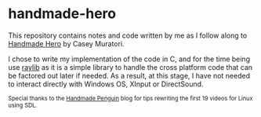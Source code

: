 # handmade-hero

This repository contains notes and code written by me as I follow along to 
[Handmade Hero](https://hero.handmade.network) 
by Casey Muratori.
  
I chose to write my implementation of the code in C, and for the time being use 
[raylib](https://raylib.com) 
as it is a simple library to handle the cross platform code that can be factored out later if needed.
As a result, at this stage, I have not needed to interact directly with Windows OS, XInput or DirectSound.

<sub>
Special thanks to the
<a href="https://davidgow.net/handmadepenguin/">Handmade Penguin</a>
blog for tips rewriting the first 19 videos for Linux using SDL.
</sub>
